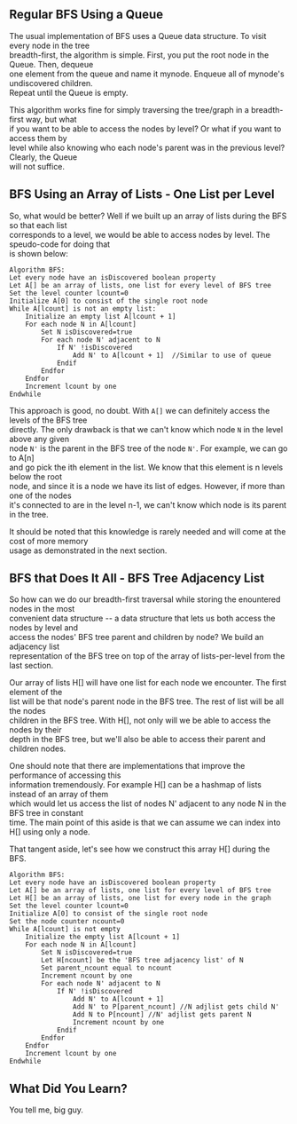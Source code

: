 ## Regular BFS Using a Queue

The usual implementation of BFS uses a Queue data structure.  To visit every node in the tree  
breadth-first, the algorithm is simple.  First, you put the root node in the Queue.  Then, dequeue  
one element from the queue and name it mynode.  Enqueue all of mynode's undiscovered children.  
Repeat until the Queue is empty.  
  
This algorithm works fine for simply traversing the tree/graph in a breadth-first way, but what  
if you want to be able to access the nodes by level? Or what if you want to access them by  
level while also knowing who each node's parent was in the previous level?  Clearly, the Queue  
will not suffice.
  
## BFS Using an Array of Lists - One List per Level  
  
So, what would be better?  Well if we built up an array of lists during the BFS so that each list  
corresponds to a level, we would be able to access nodes by level.  The speudo-code for doing that  
is shown below:

~~~
Algorithm BFS:
Let every node have an isDiscovered boolean property
Let A[] be an array of lists, one list for every level of BFS tree
Set the level counter lcount=0
Initialize A[0] to consist of the single root node
While A[lcount] is not an empty list:
    Initialize an empty list A[lcount + 1]
    For each node N in A[lcount]
        Set N isDiscovered=true
        For each node N' adjacent to N
            If N' !isDiscovered
                Add N' to A[lcount + 1]  //Similar to use of queue
            Endif
        Endfor
    Endfor
    Increment lcount by one
Endwhile
~~~

This approach is good, no doubt.  With `A[]` we can definitely access the levels of the BFS tree  
directly.  The only drawback is that we can't know which node `N` in the level above any given  
node `N'` is the parent in the BFS tree of the node `N'`.  For example, we can go to A[n]  
and go pick the ith element in the list.  We know that this element is n levels below the root  
node, and since it is a node we have its list of edges.  However, if more than one of the nodes  
it's connected to are in the level n-1, we can't know which node is its parent in the tree.  

It should be noted that this knowledge is rarely needed and will come at the cost of more memory  
usage as demonstrated in the next section.  

## BFS that Does It All - BFS Tree Adjacency List

So how can we do our breadth-first traversal while storing the enountered nodes in the most  
convenient data structure -- a data structure that lets us both access the nodes by level and  
access the nodes' BFS tree parent and children by node?  We build an adjacency list  
representation of the BFS tree on top of the array of lists-per-level from the last section.  

Our array of lists H[] will have one list for each node we encounter.  The first element of the  
list will be that node's parent node in the BFS tree.  The rest of list will be all the nodes  
children in the BFS tree.  With H[], not only will we be able to access the nodes by their  
depth in the BFS tree, but we'll also be able to access their parent and children nodes.  

One should note that there are implementations that improve the performance of accessing this  
information tremendously.  For example H[] can be a hashmap of lists instead of an array of them  
which would let us access the list of nodes N' adjacent to any node N in the BFS tree in constant  
time.  The main point of this aside is that we can assume we can index into H[] using only a node.  

That tangent aside, let's see how we construct this array H[] during the BFS.  

~~~
Algorithm BFS:
Let every node have an isDiscovered boolean property  
Let A[] be an array of lists, one list for every level of BFS tree
Let H[] be an array of lists, one list for every node in the graph
Set the level counter lcount=0
Initialize A[0] to consist of the single root node
Set the node counter ncount=0
While A[lcount] is not empty
    Initialize the empty list A[lcount + 1]
    For each node N in A[lcount]
        Set N isDiscovered=true
        Let H[ncount] be the 'BFS tree adjacency list' of N
        Set parent_ncount equal to ncount
        Increment ncount by one
        For each node N' adjacent to N
            If N' !isDiscovered
                Add N' to A[lcount + 1]
                Add N' to P[parent_ncount] //N adjlist gets child N'
                Add N to P[ncount] //N' adjlist gets parent N
                Increment ncount by one
            Endif
        Endfor
    Endfor
    Increment lcount by one
Endwhile
~~~

## What Did You Learn?

You tell me, big guy.
